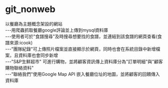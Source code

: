 # git_nonweb
以餐廳為主題概念架設的網站<br>
---用爬蟲抓取餐廳google評論並上傳到mysql資料庫<br>
---使用者可於"食譜搜尋"及時搜尋想要找的食譜，並連結到該食譜的網頁查看(食譜來源:icook)<br>
---"團隊紀錄"可上傳照片檔案並直接顯示於網頁，同時也會在系統目錄中新增檔案，且資料庫也會同步新增<br>
---"S&P生鮮超市" 可進行購物，並將顧客資訊傳上資料庫分為"訂單明細"與"顧客購物聯絡資料"<br>
---"聯絡我們"使用Google Map API 嵌入餐廳位址的地圖，並將顧客的回饋傳入資料庫<br>
